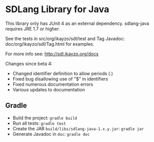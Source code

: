 # SDLang Library for Java

This library only has JUnit 4 as an external dependency.
sdlang-java requires JRE 1.7 or higher.

See the tests in src/org/ikayzo/sdl/test and Tag Javadoc:
doc/org/ikayzo/sdl/Tag.html
for examples.

For more info see:
http://sdl.ikayzo.org/docs

Changes since beta 4:
- Changed identifier definition to allow periods (.)
- Fixed bug disallowing use of "$" in identifiers
- Fixed numerous documentation errors
- Various updates to documentation

## Gradle

* Build the project: `gradle build`
* Run all tests: `gradle test`
* Create the JAR `build/libs/sdlang-java-1.x.y.jar`: `gradle jar`
* Generate Javadoc in `doc`: `gradle doc`
